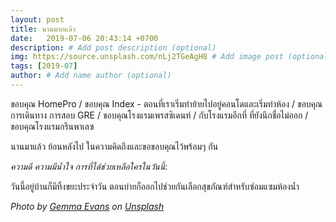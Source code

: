 ```yaml
---
layout: post
title: นานมากแล้ว
date:   2019-07-06 20:43:14 +0700
description: # Add post description (optional)
img: https://source.unsplash.com/nLj2TGeAgH8 # Add image post (optional)
tags: [2019-07]
author: # Add name author (optional)
---
```

ขอบคุณ HomePro / ขอบคุณ Index - ตอนที่เราเริ่มทำย้ายไปอยู่คอนโดและเริ่มทำห้อง / ขอบคุณการเดินทาง การสอบ GRE / ขอบคุณโรงแรมเพรสซิเดนท์ / กับโรงแรมอีกที่ ที่ยังนึกชื่อไม่ออก / ขอบคุณโรงแรมกรีนพาเลซ

นานมาแล้ว ย้อนหลังไป ในความคิดถึงและขอขอบคุณไว้พร้อมๆ กัน

<i class="fa fa-child" style="color:plum"></i>

*ความดี ความมีน้ำใจ การที่ได้ช่วยเหลือใครในวันนี้*:

วันนี้อยู่บ้านก็มีทิ้งขยะประจำวัน ตอนบ่ายก็ออกไปช่วยกันเลือกสุขภัณฑ์สำหรับซ่อมแซมห้องน้ำ

*Photo by [Gemma Evans](https://unsplash.com/@stayandroam) on [Unsplash](https://unsplash.com)*
